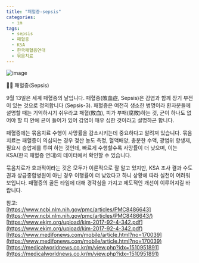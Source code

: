```yaml
---
title: "패혈증-sepsis"
categories:
  - im
tags:
  - sepsis
  - 패혈증
  - KSA
  - 한국패혈증연대
  - 묶음치료
---
```


![image](https://github.com/tiyakim/tiyakim.github.io/assets/72337383/ffdfce15-288a-4a2c-b775-0db9df2fb7f7)

🧑‍⚕️ 패혈증(Sepsis)

9월 13일은 세계 패혈증의 날입니다. 패혈증(敗血症, Sepsis)은 감염과 함께 장기 부전이 있는 것으로 정의합니다 (Sepsis-3). 패혈증은 여전히 생소한 병명이라 환자분들께 설명할 때는 기억하시기 쉬우라고 패혈(敗血), 피가 부패(腐敗)하는 것, 균이 하나도 없어야 할 피 안에 균이 들어가 있어 감염이 매우 심한 것이라고 설명하곤 합니다.

패혈증에는 묶음치료 수행이 사망률을 감소시키는데 중요하다고 알려져 있습니다. 묶음 치료는 패혈증이 의심되는 경우 젖산 농도 측정, 혈액배양, 충분한 수액, 광범위 항생제, 필요시 승압제를 투여 하는 것인데, 빠르게 수행할수록 사망률이 더 낮으며, 이는 KSA(한국 패혈증 연대)의 데이터에서 확인할 수 있습니다.

묶음치료가 효과적이라는 것은 모두가 이론적으로 잘 알고 있지만, KSA 조사 결과 수도권과 상급종합병원이 아닌 경우 이행률이 더 낮았다고 하니 상황에 따라 실천이 어려워보입니다. 패혈증의 골든 타임에 대해 경각심을 가지고 제도적인 개선이 이루어지길 바랍니다.

참고:  
[https://www.ncbi.nlm.nih.gov/pmc/articles/PMC8486643](https://www.ncbi.nlm.nih.gov/pmc/articles/PMC8486643/)
[https://www.ekjm.org/upload/kjm-2017-92-4-342.pdf](https://www.ekjm.org/upload/kjm-2017-92-4-342.pdf)
[https://www.medifonews.com/mobile/article.html?no=170039](https://www.medifonews.com/mobile/article.html?no=170039)
[https://medicalworldnews.co.kr/m/view.php?idx=1510951891](https://medicalworldnews.co.kr/m/view.php?idx=1510951891)